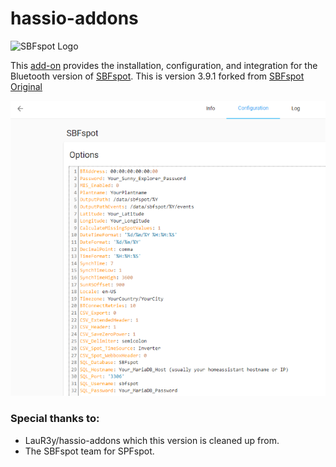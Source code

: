 # hassio-addons

![SBFspot Logo](https://user-images.githubusercontent.com/1931158/30831762-006ec650-a249-11e7-86e3-13d01b36dd5d.jpg)

This [add-on](https://github.com/habuild/hassio-addons/tree/master/sbfspot) provides the installation, configuration, and integration for the Bluetooth version of [SBFspot](https://github.com/habuild/SBFspot). This is version 3.9.1 forked from [SBFspot Original](https://github.com/SBFspot/SBFspot)

![screenshot](images/Example_config_png.PNG)

### **Special thanks to:**
* LauR3y/hassio-addons which this version is cleaned up from.
* The SBFspot team for SPFspot.
